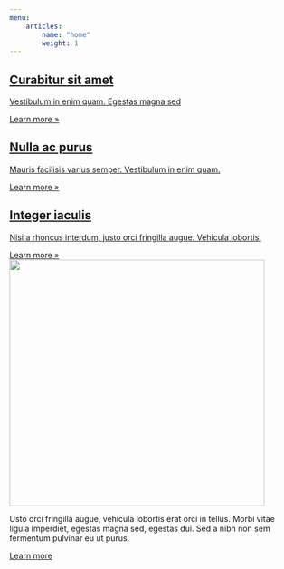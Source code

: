 ```yaml
---
menu:
    articles:
        name: "home"
        weight: 1
---
```


<div class="right right-home">
	<div class="desc">
		<a href="/article/lorem/" class="desc-item">
			<h2>Curabitur sit amet</h2>
			<p>Vestibulum in enim quam. Egestas magna sed</p>
			<span class="desc-item__cta">Learn more &raquo;</span>
		</a>
		<a href="/article/ipsum/" class="desc-item">
			<h2>Nulla ac purus</h2>
			<p>Mauris facilisis varius semper. Vestibulum in enim quam.</p>
			<span class="desc-item__cta">Learn more &raquo;</span>
		</a>
		<a href="/article/dolor/" class="desc-item">
			<h2>Integer iaculis</h2>
			<p>Nisi a rhoncus interdum, justo orci fringilla augue. Vehicula lobortis.</p>
			<span class="desc-item__cta">Learn more &raquo;</span>
		</a>
	</div>
	<div class="index">
		<img width="451" height="435" class="kafka-diagram" src="/images/1353x1305.png">
		<div class="callout">
			<p>Usto orci fringilla augue, vehicula lobortis erat orci in tellus.
				Morbi vitae ligula imperdiet, egestas magna sed, egestas dui.
				Sed a nibh non sem fermentum pulvinar eu ut purus.
			</p>
		<a class="btn btn--secondary btn--sm callout__action" href="/article/purus/">Learn more</a>
	</div>
</div>
